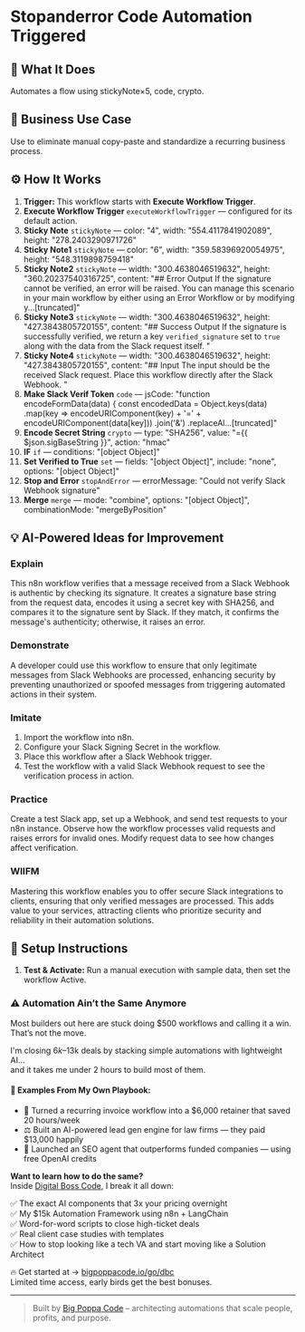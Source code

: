 # Stopanderror Code Automation Triggered
## 🚀 What It Does
Automates a flow using stickyNote×5, code, crypto.

## 💼 Business Use Case
Use to eliminate manual copy-paste and standardize a recurring business process.

## ⚙️ How It Works
1. **Trigger:** This workflow starts with **Execute Workflow Trigger**.
2. **Execute Workflow Trigger** `executeWorkflowTrigger` — configured for its default action.
3. **Sticky Note** `stickyNote` — color: "4", width: "554.4117841902089", height: "278.2403290971726"
4. **Sticky Note1** `stickyNote` — color: "6", width: "359.58396920054975", height: "548.3119898759418"
5. **Sticky Note2** `stickyNote` — width: "300.4638046519632", height: "360.20237540316725", content: "## Error Output
If the signature cannot be verified, an error will be raised. You can manage this scenario in your main workflow by either using an Error Workflow or by modifying y…[truncated]"
6. **Sticky Note3** `stickyNote` — width: "300.4638046519632", height: "427.3843805720155", content: "## Success Output
If the signature is successfully verified, we return a key `verified_signature` set to `true` along with the data from the Slack request itself.
"
7. **Sticky Note4** `stickyNote` — width: "300.4638046519632", height: "427.3843805720155", content: "## Input
The input should be the received Slack request. Place this workflow directly after the Slack Webhook.
"
8. **Make Slack Verif Token** `code` — jsCode: "function encodeFormData(data) {
  const encodedData = Object.keys(data)
    .map(key => encodeURIComponent(key) + '=' + encodeURIComponent(data[key]))
    .join('&')
    .replaceAl…[truncated]"
9. **Encode Secret String** `crypto` — type: "SHA256", value: "={{ $json.sigBaseString }}", action: "hmac"
10. **IF** `if` — conditions: "[object Object]"
11. **Set Verified to True** `set` — fields: "[object Object]", include: "none", options: "[object Object]"
12. **Stop and Error** `stopAndError` — errorMessage: "Could not verify Slack Webhook signature"
13. **Merge** `merge` — mode: "combine", options: "[object Object]", combinationMode: "mergeByPosition"

## 💡 AI-Powered Ideas for Improvement
### Explain
This n8n workflow verifies that a message received from a Slack Webhook is authentic by checking its signature. It creates a signature base string from the request data, encodes it using a secret key with SHA256, and compares it to the signature sent by Slack. If they match, it confirms the message's authenticity; otherwise, it raises an error.

### Demonstrate
A developer could use this workflow to ensure that only legitimate messages from Slack Webhooks are processed, enhancing security by preventing unauthorized or spoofed messages from triggering automated actions in their system.

### Imitate
1. Import the workflow into n8n.
2. Configure your Slack Signing Secret in the workflow.
3. Place this workflow after a Slack Webhook trigger.
4. Test the workflow with a valid Slack Webhook request to see the verification process in action.

### Practice
Create a test Slack app, set up a Webhook, and send test requests to your n8n instance. Observe how the workflow processes valid requests and raises errors for invalid ones. Modify request data to see how changes affect verification.

### WIIFM
Mastering this workflow enables you to offer secure Slack integrations to clients, ensuring that only verified messages are processed. This adds value to your services, attracting clients who prioritize security and reliability in their automation solutions.

## 🔧 Setup Instructions
1. **Test & Activate:** Run a manual execution with sample data, then set the workflow Active.

### ⚠️ Automation Ain’t the Same Anymore

Most builders out here are stuck doing $500 workflows and calling it a win.  
That’s not the move.  

I'm closing $6k–$13k deals by stacking simple automations with lightweight AI...  
and it takes me under 2 hours to build most of them.

#### 🧠 Examples From My Own Playbook:
- 🔁 Turned a recurring invoice workflow into a $6,000 retainer that saved 20 hours/week  
- ⚖️ Built an AI-powered lead gen engine for law firms — they paid $13,000 happily  
- 🚀 Launched an SEO agent that outperforms funded companies — using free OpenAI credits  

**Want to learn how to do the same?**  
Inside [Digital Boss Code](https://bigpoppacode.io/go/dbc), I break it all down:

✅ The exact AI components that 3x your pricing overnight  
✅ My $15k Automation Framework using n8n + LangChain  
✅ Word-for-word scripts to close high-ticket deals  
✅ Real client case studies with templates  
✅ How to stop looking like a tech VA and start moving like a Solution Architect  

🔥 Get started at → [bigpoppacode.io/go/dbc](https://bigpoppacode.io/go/dbc)  
Limited time access, early birds get the best bonuses.

---
> Built by [Big Poppa Code](https://bigpoppacode.io) – architecting automations that scale people, profits, and purpose.
